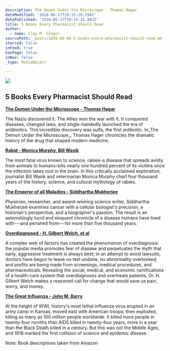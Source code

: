 ```yaml
---
description: The Demon Under the Microscope - Thomas Hagar
dateModified: '2016-06-17T18:15:28.294Z'
datePublished: '2016-06-17T18:15:31.943Z'
title: 5 Books Every Pharmacist Should Read
author:
  - name: Clay M. Cooper
sourcePath: _posts/2016-06-06-5-books-every-pharmacist-should-read.md
starred: false
inFeed: true
hasPage: false
inNav: false
_type: MediaObject

---
```

<article style=""><img src="https://s3-us-west-2.amazonaws.com/the-grid-img/p/fddfaa6a6be57c01d2fd2013729ec1d65f3e8813.jpg" /><h1>5 Books Every Pharmacist Should Read</h1></article>

**[The Demon Under the Microscope - Thomas Hagar][0]**

The Nazis discovered it. The Allies won the war with it. It conquered diseases, changed laws, and single-handedly launched the era of antibiotics. This incredible discovery was sulfa, the first antibiotic. In_The Demon Under the Microscope_, Thomas Hager chronicles the dramatic history of the drug that shaped modern medicine.

**[Rabid - Monica Murphy, Bill Wasik][1]**

The most fatal virus known to science, rabies-a disease that spreads avidly from animals to humans-kills nearly one hundred percent of its victims once the infection takes root in the brain. In this critically acclaimed exploration, journalist Bill Wasik and veterinarian Monica Murphy chart four thousand years of the history, science, and cultural mythology of rabies.

**[The Emperor of all Maladies - Siddhartha Mukherjee][2]**

Physician, researcher, and award-winning science writer, Siddhartha Mukherjee examines cancer with a cellular biologist's precision, a historian's perspective, and a biographer's passion. The result is an astonishingly lucid and eloquent chronicle of a disease humans have lived with---and perished from---for more than five thousand years.

**[Overdiagnosed - H. Gilbert Welch, et al][3]**

A complex web of factors has created the phenomenon of overdiagnosis: the popular media promotes fear of disease and perpetuates the myth that early, aggressive treatment is always best; in an attempt to avoid lawsuits, doctors have begun to leave no test undone, no abnormality overlooked; and profits are being made from screenings, medical procedures, and pharmaceuticals. Revealing the social, medical, and economic ramifications of a health-care system that overdiagnoses and overtreats patients, Dr. H. Gilbert Welch makes a reasoned call for change that would save us pain, worry, and money.

**[The Great Influenza - John M. Barry][4]**

At the height of WWI, history's most lethal influenza virus erupted in an army camp in Kansas, moved east with American troops, then exploded, killing as many as 100 million people worldwide. It killed more people in twenty-four months than AIDS killed in twenty-four years, more in a year than the Black Death killed in a century. But this was not the Middle Ages, and 1918 marked the first collision of science and epidemic disease.

Note: Book descriptions taken from Amazon

[0]: https://www.amazon.com/Demon-Under-Microscope-Battlefield-Hospitals/dp/1400082145/ref=sr_1_1?s=books&ie=UTF8&qid=1466180048&sr=1-1&keywords=the+demon+under+the+microscope
[1]: https://www.amazon.com/Rabid-Cultural-History-Worlds-Diabolical/dp/0143123572/ref=sr_1_1?s=books&ie=UTF8&qid=1466180106&sr=1-1&keywords=rabid
[2]: https://www.amazon.com/Emperor-All-Maladies-Biography-Cancer/dp/1439170916/ref=sr_1_1?s=books&ie=UTF8&qid=1466180136&sr=1-1&keywords=the+emperor+of+all+maladies
[3]: https://www.amazon.com/Overdiagnosed-Making-People-Pursuit-Health/dp/0807021997/ref=sr_1_1?s=books&ie=UTF8&qid=1466180170&sr=1-1&keywords=overdiagnosed
[4]: https://www.amazon.com/Great-Influenza-Deadliest-Pandemic-History/dp/0143036491/ref=sr_1_1?s=books&ie=UTF8&qid=1466180204&sr=1-1&keywords=the+great+influenza